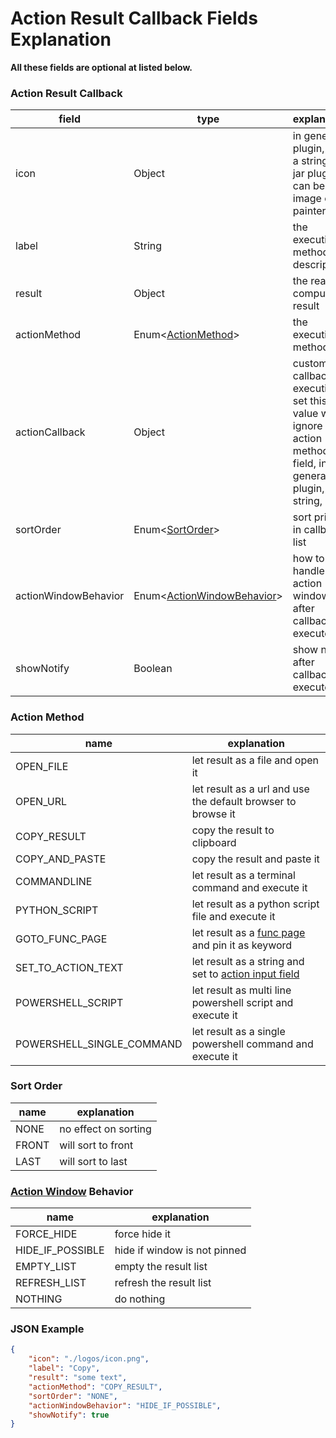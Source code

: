 # Action Result Callback Fields Explanation

**All these fields are optional at listed below.**

### Action Result Callback

| field                | type                                                  | explanation                                                                                                     | example            |
|----------------------|-------------------------------------------------------|-----------------------------------------------------------------------------------------------------------------|--------------------|
| icon                 | Object                                                | in general plugin, it is a string, in jar plugin, it can be image or painter                                    | ./logos/icon.png   |
| label                | String                                                | the execution method description                                                                                | "Copy"             |
| result               | Object                                                | the real computed result                                                                                        |                    |
| actionMethod         | Enum<[ActionMethod](#action-method)>                  | the execution method                                                                                            | "COPY_RESULT"      |
| actionCallback       | Object                                                | customize callback execution, set this value will ignore action method field, in general plugin, it's a string, |                    |
| sortOrder            | Enum<[SortOrder](#sort-order)>                        | sort priority in callback list                                                                                  | "NONE"             |
| actionWindowBehavior | Enum<[ActionWindowBehavior](#action-window-behavior)> | how to handle action window after callback executed                                                             | "HIDE_IF_POSSIBLE" |
| showNotify           | Boolean                                               | show notify after callback executed                                                                             | true               |

### Action Method

| name                      | explanation                                                                                             |
|---------------------------|---------------------------------------------------------------------------------------------------------|
| OPEN_FILE                 | let result as a file and open it                                                                        |
| OPEN_URL                  | let result as a url and use the default browser to browse it                                            |
| COPY_RESULT               | copy the result to clipboard                                                                            |
| COPY_AND_PASTE            | copy the result and paste it                                                                            |
| COMMANDLINE               | let result as a terminal command and execute it                                                         |
| PYTHON_SCRIPT             | let result as a python script file and execute it                                                       |
| GOTO_FUNC_PAGE            | let result as a [func page](conceptual_interpretation.md#func-page) and pin it as keyword               |
| SET_TO_ACTION_TEXT        | let result as a string and set to [action input field](conceptual_interpretation.md#action-input-field) |
| POWERSHELL_SCRIPT         | let result as multi line powershell script and execute it                                               |
| POWERSHELL_SINGLE_COMMAND | let result as a single powershell command and execute it                                                |

### Sort Order

| name  | explanation          |
|-------|----------------------|
| NONE  | no effect on sorting |
| FRONT | will sort to front   |
| LAST  | will sort to last    |

### [Action Window](conceptual_interpretation.md#action-window) Behavior

| name             | explanation                  |
|------------------|------------------------------|
| FORCE_HIDE       | force hide it                |
| HIDE_IF_POSSIBLE | hide if window is not pinned |
| EMPTY_LIST       | empty the result list        |
| REFRESH_LIST     | refresh the result list      |
| NOTHING          | do nothing                   |


### JSON Example

```json
{
    "icon": "./logos/icon.png",
    "label": "Copy",
    "result": "some text",
    "actionMethod": "COPY_RESULT",
    "sortOrder": "NONE",
    "actionWindowBehavior": "HIDE_IF_POSSIBLE",
    "showNotify": true
}
```
